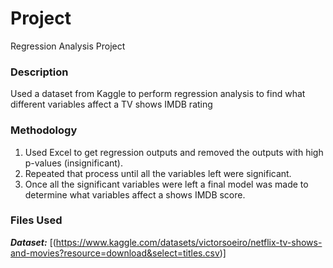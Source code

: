 # Project
Regression Analysis Project
### Description
Used a dataset from Kaggle to perform regression analysis to find what different variables affect a TV shows IMDB rating
### Methodology
1. Used Excel to get regression outputs and removed the outputs with high p-values (insignificant).
2. Repeated that process until all the variables left were significant.
3. Once all the significant variables were left a final model was made to determine what variables affect a shows IMDB score.
### Files Used
***Dataset:*** [(https://www.kaggle.com/datasets/victorsoeiro/netflix-tv-shows-and-movies?resource=download&select=titles.csv)]
